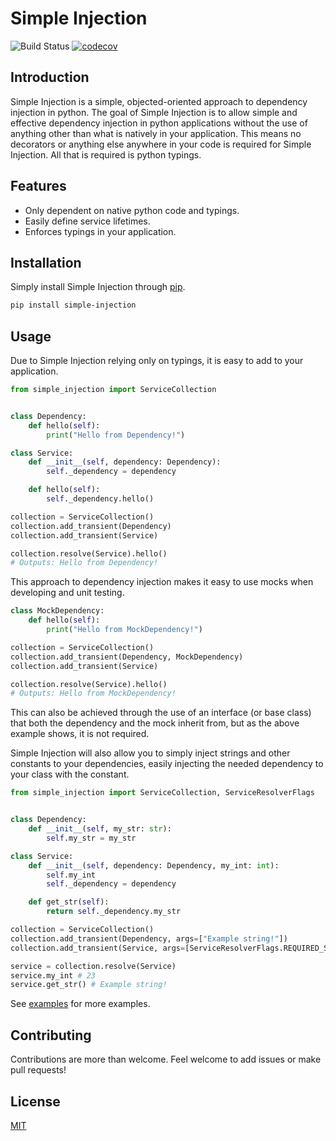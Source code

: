 # Simple Injection

![Build Status](https://travis-ci.com/BradLewis/simple-injection.svg?branch=master) [![codecov](https://codecov.io/gh/BradLewis/simple-injection/branch/master/graph/badge.svg)](https://codecov.io/gh/BradLewis/simple-injection)

## Introduction

Simple Injection is a simple, objected-oriented approach to dependency injection in python.
The goal of Simple Injection is to allow simple and effective dependency injection in python applications without the use of anything other than what is natively in your application. This means no decorators or anything else anywhere in your code is required for Simple Injection. All that is required is python typings.

## Features

* Only dependent on native python code and typings.
* Easily define service lifetimes.
* Enforces typings in your application.

## Installation

Simply install Simple Injection through  [pip](https://pip.pypa.io/en/stable/).

```bash
pip install simple-injection
```

## Usage

Due to Simple Injection relying only on typings, it is easy to add to your application. 

```python
from simple_injection import ServiceCollection


class Dependency:
    def hello(self):
        print("Hello from Dependency!")

class Service:
    def __init__(self, dependency: Dependency):
        self._dependency = dependency

    def hello(self):
        self._dependency.hello()

collection = ServiceCollection()
collection.add_transient(Dependency)
collection.add_transient(Service)

collection.resolve(Service).hello()
# Outputs: Hello from Dependency!
```

This approach to dependency injection makes it easy to use mocks when developing and unit testing.

```python
class MockDependency:
    def hello(self):
        print("Hello from MockDependency!")

collection = ServiceCollection()
collection.add_transient(Dependency, MockDependency)
collection.add_transient(Service)

collection.resolve(Service).hello()
# Outputs: Hello from MockDependency!
```

This can also be achieved through the use of an interface (or base class) that both the dependency and the mock inherit from, but as the above example shows, it is not required.

Simple Injection will also allow you to simply inject strings and other constants to your dependencies, easily injecting the needed dependency to your class with the constant.

```python
from simple_injection import ServiceCollection, ServiceResolverFlags


class Dependency:
    def __init__(self, my_str: str):
        self.my_str = my_str

class Service:
    def __init__(self, dependency: Dependency, my_int: int):
        self.my_int
        self._dependency = dependency

    def get_str(self):
        return self._dependency.my_str

collection = ServiceCollection()
collection.add_transient(Dependency, args=["Example string!"])
collection.add_transient(Service, args=[ServiceResolverFlags.REQUIRED_SERVICE ,23])

service = collection.resolve(Service)
service.my_int # 23
service.get_str() # Example string!
```

See [examples](./examples) for more examples.

## Contributing

Contributions are more than welcome. Feel welcome to add issues or make pull requests!

## License

[MIT](https://choosealicense.com/licenses/mit/)
